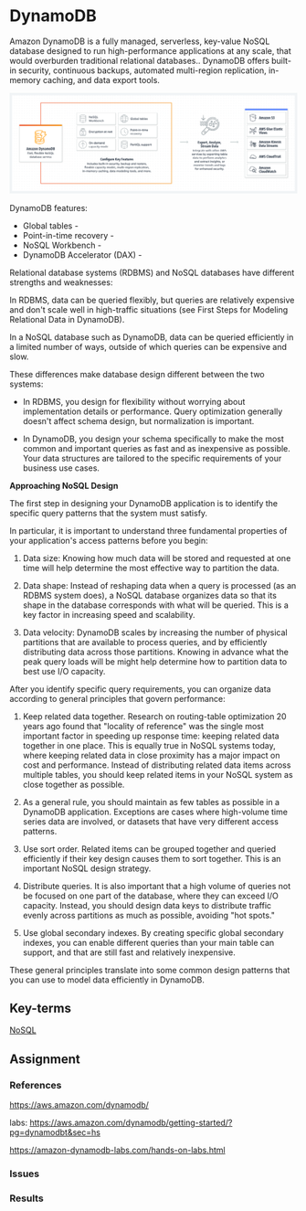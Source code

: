 # DynamoDB
Amazon DynamoDB is a fully managed, serverless, key-value NoSQL database designed to run high-performance applications at any scale, that would overburden traditional relational databases.. DynamoDB offers built-in security, continuous backups, automated multi-region replication, in-memory caching, and data export tools. 

![](../00_includes/wk04/dynamoDB-flowchart.png)

DynamoDB features:
* Global tables - 
* Point-in-time recovery - 
* NoSQL Workbench - 
* DynamoDB Accelerator (DAX) - 

Relational database systems (RDBMS) and NoSQL databases have different strengths and weaknesses:

In RDBMS, data can be queried flexibly, but queries are relatively expensive and don't scale well in high-traffic situations (see First Steps for Modeling Relational Data in DynamoDB).

In a NoSQL database such as DynamoDB, data can be queried efficiently in a limited number of ways, outside of which queries can be expensive and slow.

These differences make database design different between the two systems:

* In RDBMS, you design for flexibility without worrying about implementation details or performance. Query optimization generally doesn't affect schema design, but normalization is important.

* In DynamoDB, you design your schema specifically to make the most common and important queries as fast and as inexpensive as possible. Your data structures are tailored to the specific requirements of your business use cases.

**Approaching NoSQL Design**

The first step in designing your DynamoDB application is to identify the specific query patterns that the system must satisfy.

In particular, it is important to understand three fundamental properties of your application's access patterns before you begin:

1) Data size: Knowing how much data will be stored and requested at one time will help determine the most effective way to partition the data.

2) Data shape: Instead of reshaping data when a query is processed (as an RDBMS system does), a NoSQL database organizes data so that its shape in the database corresponds with what will be queried. This is a key factor in increasing speed and scalability.

3) Data velocity: DynamoDB scales by increasing the number of physical partitions that are available to process queries, and by efficiently distributing data across those partitions. Knowing in advance what the peak query loads will be might help determine how to partition data to best use I/O capacity.

After you identify specific query requirements, you can organize data according to general principles that govern performance:

1) Keep related data together.   Research on routing-table optimization 20 years ago found that "locality of reference" was the single most important factor in speeding up response time: keeping related data together in one place. This is equally true in NoSQL systems today, where keeping related data in close proximity has a major impact on cost and performance. Instead of distributing related data items across multiple tables, you should keep related items in your NoSQL system as close together as possible.

2) As a general rule, you should maintain as few tables as possible in a DynamoDB application.
Exceptions are cases where high-volume time series data are involved, or datasets that have very different access patterns. 

3) Use sort order.   Related items can be grouped together and queried efficiently if their key design causes them to sort together. This is an important NoSQL design strategy.

4) Distribute queries.   It is also important that a high volume of queries not be focused on one part of the database, where they can exceed I/O capacity. Instead, you should design data keys to distribute traffic evenly across partitions as much as possible, avoiding "hot spots."

5) Use global secondary indexes.   By creating specific global secondary indexes, you can enable different queries than your main table can support, and that are still fast and relatively inexpensive.

These general principles translate into some common design patterns that you can use to model data efficiently in DynamoDB.


## Key-terms
[NoSQL]()

## Assignment


### References
https://aws.amazon.com/dynamodb/

labs:
https://aws.amazon.com/dynamodb/getting-started/?pg=dynamodbt&sec=hs

https://amazon-dynamodb-labs.com/hands-on-labs.html

### Issues


### Results
